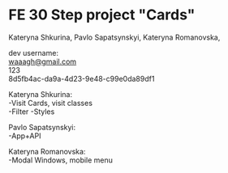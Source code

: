# FE 30 Step project "Cards"

Kateryna Shkurina, Pavlo Sapatsynskyi, Kateryna Romanovska, 
  
dev username:  
waaagh@gmail.com  
123  
8d5fb4ac-da9a-4d23-9e48-c99e0da89df1   
  
Kateryna Shkurina:  
-Visit Cards, visit classes  
-Filter
-Styles  
  
Pavlo Sapatsynskyi:  
-App+API

Kateryna Romanovska:  
-Modal Windows, mobile menu